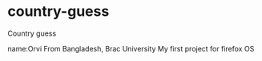 country-guess
=============

Country guess

name:Orvi
From Bangladesh, Brac University
My first project for firefox OS

